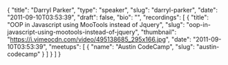 {
  "title": "Darryl Parker",
  "type": "speaker",
  "slug": "darryl-parker",
  "date": "2011-09-10T03:53:39",
  "draft": false,
  "bio": "",
  "recordings": [
    {
      "title": "OOP in Javascript using MooTools instead of Jquery",
      "slug": "oop-in-javascript-using-mootools-instead-of-jquery",
      "thumbnail": "https://i.vimeocdn.com/video/495138685_295x166.jpg",
      "date": "2011-09-10T03:53:39",
      "meetups": [
        {
          "name": "Austin CodeCamp",
          "slug": "austin-codecamp"
        }
      ]
    }
  ]
}